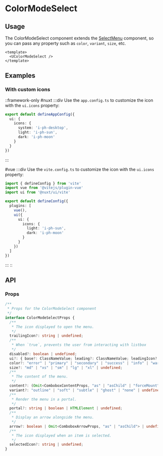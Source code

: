 # ColorModeSelect

## Usage

The ColorModeSelect component extends the [SelectMenu](https://ui.nuxt.com/components/select-menu) component, so you can pass any property such as `color`, `variant`, `size`, etc.

```vue
<template>
  <UColorModeSelect />
</template>
```

## Examples

### With custom icons

::framework-only
#nuxt
  :::div
  Use the `app.config.ts` to customize the icon with the `ui.icons` property:
  
  ```ts [app.config.ts]
  export default defineAppConfig({
    ui: {
      icons: {
        system: 'i-ph-desktop',
        light: 'i-ph-sun',
        dark: 'i-ph-moon'
      }
    }
  })
  ```
  :::

#vue
  :::div
  Use the `vite.config.ts` to customize the icon with the `ui.icons` property:
  
  ```ts [vite.config.ts]
  import { defineConfig } from 'vite'
  import vue from '@vitejs/plugin-vue'
  import ui from '@nuxt/ui/vite'
  
  export default defineConfig({
    plugins: [
      vue(),
      ui({
        ui: {
          icons: {
            light: 'i-ph-sun',
            dark: 'i-ph-moon'
          }
        }
      })
    ]
  })
  ```
  :::
::

## API

### Props

```ts
/**
 * Props for the ColorModeSelect component
 */
interface ColorModeSelectProps {
  /**
   * The icon displayed to open the menu.
   */
  trailingIcon?: string | undefined;
  /**
   * When `true`, prevents the user from interacting with listbox
   */
  disabled?: boolean | undefined;
  ui?: { base?: ClassNameValue; leading?: ClassNameValue; leadingIcon?: ClassNameValue; leadingAvatar?: ClassNameValue; ... 22 more ...; focusScope?: ClassNameValue; } | undefined;
  color?: "error" | "primary" | "secondary" | "success" | "info" | "warning" | "neutral" | undefined;
  size?: "md" | "xs" | "sm" | "lg" | "xl" | undefined;
  /**
   * The content of the menu.
   */
  content?: (Omit<ComboboxContentProps, "as" | "asChild" | "forceMount"> & Partial<EmitsToProps<DismissableLayerEmits>>) | undefined;
  variant?: "outline" | "soft" | "subtle" | "ghost" | "none" | undefined;
  /**
   * Render the menu in a portal.
   */
  portal?: string | boolean | HTMLElement | undefined;
  /**
   * Display an arrow alongside the menu.
   */
  arrow?: boolean | Omit<ComboboxArrowProps, "as" | "asChild"> | undefined;
  /**
   * The icon displayed when an item is selected.
   */
  selectedIcon?: string | undefined;
}
```

